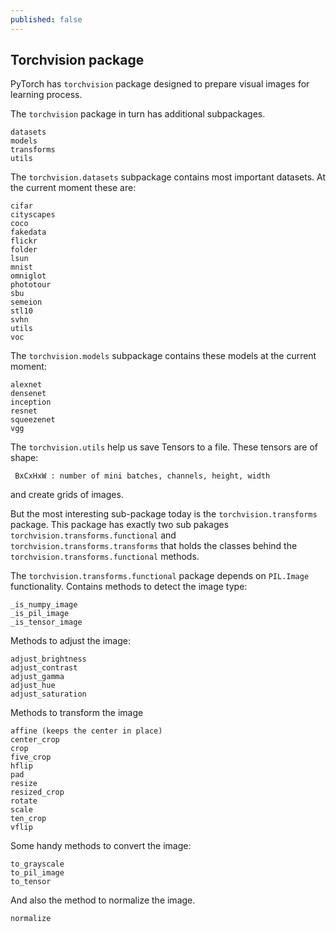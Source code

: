 ```yaml
---
published: false
---
```

## Torchvision package

PyTorch has `torchvision` package designed to prepare visual images for learning process.

The `torchvision` package in turn has additional subpackages.

    datasets 
    models 
    transforms 
    utils
    
The `torchvision.datasets` subpackage contains most important datasets. At the current moment these are:

    cifar
    cityscapes
    coco
    fakedata
    flickr
    folder
    lsun
    mnist
    omniglot
    phototour
    sbu
    semeion
    stl10
    svhn
    utils
    voc

The `torchvision.models` subpackage contains these models at the current moment:

    alexnet
    densenet
    inception
    resnet
    squeezenet
    vgg
    
The `torchvision.utils` help us save Tensors to a file. These tensors are of shape:

     BxCxHxW : number of mini batches, channels, height, width

and create grids of images.

But the most interesting sub-package today is the `torchvision.transforms` package.
This package has exactly two sub pakages `torchvision.transforms.functional` and `torchvision.transforms.transforms` that holds the classes behind the `torchvision.transforms.functional` methods.

The `torchvision.transforms.functional` package depends on `PIL.Image` functionality. Contains methods to detect the image type:

    _is_numpy_image
    _is_pil_image
    _is_tensor_image
    
Methods to adjust the image:
    
    adjust_brightness
    adjust_contrast
    adjust_gamma
    adjust_hue
    adjust_saturation
    
Methods to transform the image

    affine (keeps the center in place)
    center_crop    
    crop    
    five_crop
    hflip
    pad
    resize
    resized_crop
    rotate
    scale
    ten_crop
    vflip
    
Some handy methods to convert the image:

    to_grayscale
    to_pil_image
    to_tensor


And also the method to normalize the image.

    normalize
